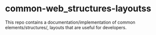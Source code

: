 # common-web_structures-layoutss
This repo contains a documentation/implementation of common elements/structures/, layouts that are useful for developers.
